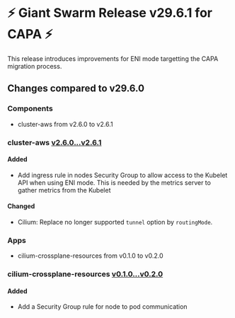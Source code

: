 # :zap: Giant Swarm Release v29.6.1 for CAPA :zap:

This release introduces improvements for ENI mode targetting the CAPA migration process.

## Changes compared to v29.6.0

### Components

- cluster-aws from v2.6.0 to v2.6.1

### cluster-aws [v2.6.0...v2.6.1](https://github.com/giantswarm/cluster-aws/compare/v2.6.0...v2.6.1)

#### Added

- Add ingress rule in nodes Security Group to allow access to the Kubelet API when using ENI mode. This is needed by the metrics server to gather metrics from the Kubelet

#### Changed

- Cilium: Replace no longer supported `tunnel` option by `routingMode`.

### Apps

- cilium-crossplane-resources from v0.1.0 to v0.2.0

### cilium-crossplane-resources [v0.1.0...v0.2.0](https://github.com/giantswarm/cilium-crossplane-resources/compare/v0.1.0...v0.2.0)

#### Added

- Add a Security Group rule for node to pod communication
